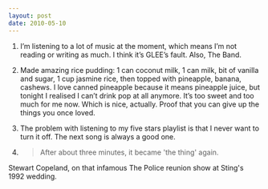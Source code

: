 ```yaml
---
layout: post
date: 2010-05-10
---
```


1. I’m listening to a lot of music at the moment, which means I’m not reading or writing as much. I think it’s GLEE’s fault. Also, The Band.

2. Made amazing rice pudding: 1 can coconut milk, 1 can milk, bit of vanilla and sugar, 1 cup jasmine rice, then topped with pineapple, banana, cashews. I love canned pineapple because it means pineapple juice, but tonight I realised I can’t drink pop at all anymore. It’s too sweet and too much for me now. Which is nice, actually. Proof that you can give up the things you once loved.

3. The problem with listening to my five stars playlist is that I never want to turn it off. The next song is always a good one.

4. >After about three minutes, it became 'the thing' again.

Stewart Copeland, on that infamous The Police reunion show at Sting's 1992 wedding.
